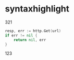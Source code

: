 # syntaxhighlight

321
```go
resp, err := http.Get(url)
if err != nil {
    return nil, err
}
```
123
